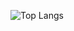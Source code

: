 ![Top Langs](https://github-readme-stats.vercel.app/api/top-langs/?username=rhakdkrehd&layout=compact&theme=graywhite)
